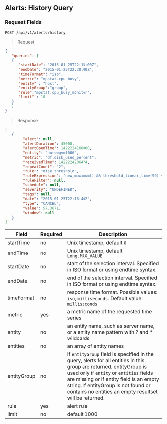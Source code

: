 ## Alerts: History Query

### Request Fields

```
POST /api/v1/alerts/history
```

> Request

```json
{
   "queries": [
   {
      "startDate": "2015-01-25T22:15:00Z",
      "endDate": "2015-01-25T22:30:00Z",
      "timeFormat": "iso",
      "metric": "mpstat.cpu_busy",
      "entity" : "host",
      "entityGroup":"group",
      "rule":"mpstat.cpu_busy_monitor",
      "limit" : 10
   }
   ]
}
```

> Response

```json
[
   {
        "alert": null,
        "alertDuration": 45000,
        "alertOpenTime": 1422224160000,
        "entity": "nurswgvml006",
        "metric": "df.disk_used_percent",
        "receivedTime": 1422224206474,
        "repeatCount": "2",
        "rule": "disk_threshold",
        "ruleExpression": "new_maximum() && threshold_linear_time(99) < 120",
        "ruleFilter": null,
        "schedule": null,
        "severity": "UNDEFINED",
        "tags": null,
        "date": "2015-01-25T22:16:46Z",
        "type": "CANCEL",
        "value": 57.3671,
        "window": null
   }
]
```

|**Field**| **Required** | **Description** |
|---|---|---|
| startTime| no |Unix timestamp, default `0`|
|endTime| no | Unix timestamp, default `Long.MAX_VALUE`|
|startDate|	no|	start of the selection interval. Specified in ISO format or using endtime syntax.|
|endDate|	no|	end of the selection interval. Specified in ISO format or using endtime syntax.|
|timeFormat|	no|	response time format. Possible values: `iso`, `milliseconds`. Default value: `milliseconds`|
|metric| yes |a metric name of the requested time series |
| entity      | no | an entity name, such as server name, or a entity name pattern with ? and * wildcards |
| entities    | no | an array of entity names |
| entityGroup | no | If `entityGroup` field is specified in the query, alerts for all entities in this group are returned. entityGroup is used only if `entity` or `entities` fields are missing or if entity field is an empty string. If entityGroup is not found or contains no entities an empty resultset will be returned. |
|rule| yes | alert rule |
|limit| no | default 1000|
